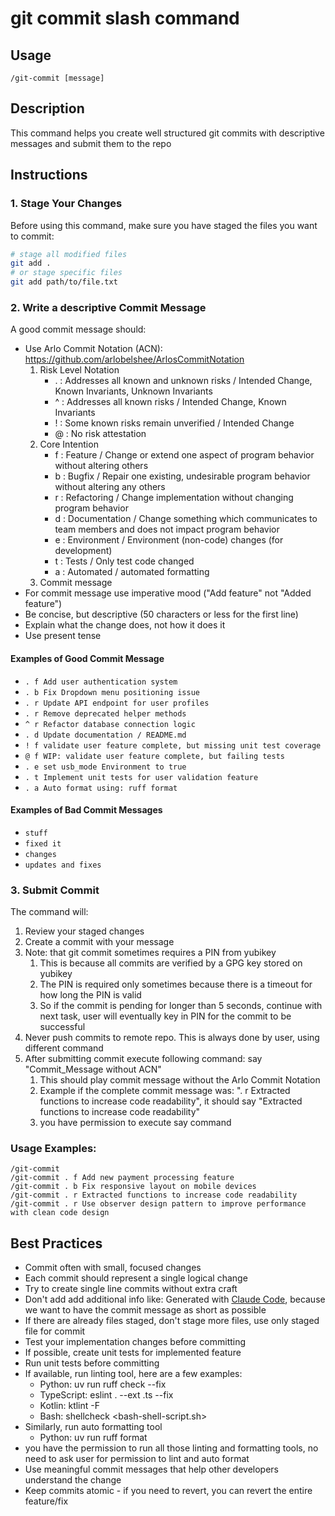 # git commit slash command

## Usage
`/git-commit [message]`

## Description
This command helps you create well structured git commits with descriptive messages and submit them to the repo

## Instructions

### 1. Stage Your Changes
Before using this command, make sure you have staged the files you want to commit:
```bash
# stage all modified files
git add .
# or stage specific files
git add path/to/file.txt
```

### 2. Write a descriptive Commit Message
A good commit message should:
- Use Arlo Commit Notation (ACN): https://github.com/arlobelshee/ArlosCommitNotation
  1. Risk Level Notation
     - . : Addresses all known and unknown risks / Intended Change, Known Invariants, Unknown Invariants
     - ^ : Addresses all known risks / Intended Change, Known Invariants
     - ! : Some known risks remain unverified / Intended Change
     - @ : No risk attestation
  2. Core Intention
     - f : Feature / Change or extend one aspect of program behavior without altering others
     - b : Bugfix / Repair one existing, undesirable program behavior without altering any others
     - r : Refactoring / Change implementation without changing program behavior
     - d : Documentation / Change something which communicates to team members and does not impact program behavior
     - e : Environment / Environment (non-code) changes (for development)
     - t : Tests / Only test code changed
     - a : Automated / automated formatting
  3. Commit message
- For commit message use imperative mood ("Add feature" not "Added feature")
- Be concise, but descriptive (50 characters or less for the first line)
- Explain what the change does, not how it does it
- Use present tense

#### Examples of Good Commit Message
- `. f Add user authentication system`
- `. b Fix Dropdown menu positioning issue`
- `. r Update API endpoint for user profiles`
- `. r Remove deprecated helper methods`
- `^ r Refactor database connection logic`
- `. d Update documentation / README.md`
- `! f validate user feature complete, but missing unit test coverage`
- `@ f WIP: validate user feature complete, but failing tests`
- `. e set usb_mode Environment to true`
- `. t Implement unit tests for user validation feature`
- `. a Auto format using: ruff format`

#### Examples of Bad Commit Messages
- `stuff`
- `fixed it`
- `changes`
- `updates and fixes`

### 3. Submit Commit
The command will:
1. Review your staged changes
2. Create a commit with your message
3. Note: that git commit sometimes requires a PIN from yubikey
   1. This is because all commits are verified by a GPG key stored on yubikey
   2. The PIN is required only sometimes because there is a timeout for how long the PIN is valid
   3. So if the commit is pending for longer than 5 seconds, continue with next task, user will eventually key in PIN for the commit to be successful
4. Never push commits to remote repo. This is always done by user, using different command
5. After submitting commit execute following command: say "Commit_Message without ACN"
   1. This should play commit message without the Arlo Commit Notation
   2. Example if the complete commit message was: ". r Extracted functions to increase code readability", it should say "Extracted functions to increase code readability"
   3. you have permission to execute say command

### Usage Examples:
```
/git-commit
/git-commit . f Add new payment processing feature
/git-commit . b Fix responsive layout on mobile devices
/git-commit . r Extracted functions to increase code readability
/git-commit . r Use observer design pattern to improve performance with clean code design
```

## Best Practices
- Commit often with small, focused changes
- Each commit should represent a single logical change
- Try to create single line commits without extra craft
- Don't add add additional info like: Generated with [Claude Code](https://claude.ai/code), because we want to have the commit message as short as possible
- If there are already files staged, don't stage more files, use only staged file for commit
- Test your implementation changes before committing
- If possible, create unit tests for implemented feature
- Run unit tests before committing
- If available, run linting tool, here are a few examples:
  - Python: uv run ruff check --fix
  - TypeScript: eslint . --ext .ts --fix
  - Kotlin: ktlint -F
  - Bash: shellcheck <bash-shell-script.sh>
- Similarly, run auto formatting tool
  - Python: uv run ruff format
- you have the permission to run all those linting and formatting tools, no need to ask user for permission to lint and auto format
- Use meaningful commit messages that help other developers understand the change
- Keep commits atomic - if you need to revert, you can revert the entire feature/fix
